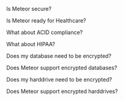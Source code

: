 Is Meteor secure?

Is Meteor ready for Healthcare?

What about ACID compliance?

What about HIPAA?

Does my database need to be encrypted?  

Does Meteor support encrypted databases?

Does my harddrive need to be encrypted?  

Does Meteor support encrypted harddrives?
